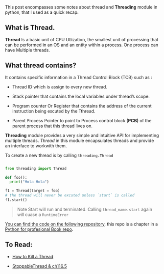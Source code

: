 This post encompasses some notes about thread and 
__Threading__  module in python, that I used as a quick recap.

## What is Thread.
__Thread__ Is a basic unit of CPU Utlization, the smallest unit of processing that can be performed in an OS and an entity within a process. One process can have Multiple threads.


## What thread contains?

It contains specific information in a Thread Control Block (TCB) such as :
  - Thread ID which is assign to every new thread.

  - Stack pointer that contains the local variables under thread’s scope.

  - Program counter Or Register that contains the address of the current instruction being excuted by the Tthread.

  - Parent Process Pointer to point to Process control block 
  __(PCB)__ of the parent process that this thread lives on.




__Threading__  module provides a very simple and intuitive API for implementing multiple threads. *Thread* in this module encapsulates threads and provide an interface to workwith them.

To create a new thread is by calling `threading.Thread`


```python

from threading import Thread

def foo():
  print("Hola Hola")

f1 = Thread(target = foo)
# the thread will never be excuted unless `start` is called
f1.start()
```
> Note Start will run and terminated. Calling `thread_name.start` again will cuase a `RuntimeError`







 [You can find the code on the following repository](https://github.com/Rowida46/Python-for-profesional/tree/main/thread), this repo is a chapter in a [Python for profesional Book repo](https://github.com/Rowida46/Python-for-profesional).

## To Read:

- [How to Kill a Thread](https://stackoverflow.com/questions/323972/is-there-any-way-to-kill-a-thread)

- [StoppableThread & ch116.5](https://stackoverflow.com/questions/47912701/python-how-can-i-implement-a-stoppable-thread)

